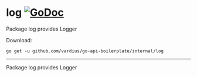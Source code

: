 # log [![GoDoc](https://godoc.org/github.com/vardius/go-api-boilerplate/internal/log?status.svg)](https://godoc.org/github.com/vardius/go-api-boilerplate/internal/log)
Package log provides Logger

Download:
```shell
go get -u github.com/vardius/go-api-boilerplate/internal/log
```

* * *
Package log provides Logger
